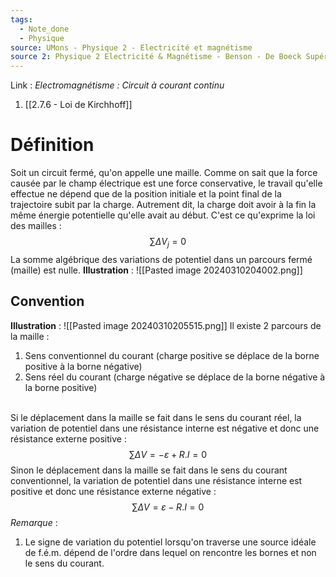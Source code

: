 ```yaml
---
tags:
  - Note_done
  - Physique
source: UMons - Physique 2 - Electricité et magnétisme
source 2: Physique 2 Electricité & Magnétisme - Benson - De Boeck Supérieur
---
```


Link :
_Electromagnétisme : Circuit à courant continu_
1. [[2.7.6 - Loi de Kirchhoff]]

# Définition
Soit un circuit fermé, qu'on appelle une maille. Comme on sait que la force causée par le champ électrique est une force conservative, le travail qu'elle effectue ne dépend que de la position initiale et la point final de la trajectoire subit par la charge. Autrement dit, la charge doit avoir à la fin la même énergie potentielle qu'elle avait au début. C'est ce qu'exprime la loi des mailles : $$\sum \Delta V_j =0$$ La somme algébrique des variations de potentiel dans un parcours fermé (maille) est nulle.
**Illustration** : ![[Pasted image 20240310204002.png]]

## Convention
**Illustration** : ![[Pasted image 20240310205515.png]]
Il existe 2 parcours de la maille :
1. Sens conventionnel du courant (charge positive se déplace de la borne positive à la borne négative)
2. Sens réel du courant (charge négative se déplace de la borne négative à la borne positive)

\
Si le déplacement dans la maille se fait dans le sens du courant réel, la variation de potentiel dans une résistance interne est négative et donc une résistance externe positive : $$\sum\Delta V=-\varepsilon+R.I=0$$Sinon le déplacement dans la maille se fait dans le sens du courant conventionnel, la variation de potentiel dans une résistance interne est positive et donc une résistance externe négative : $$\sum\Delta V=\varepsilon-R.I=0$$
_Remarque_ :
1. Le signe de variation du potentiel lorsqu'on traverse une source idéale de f.é.m. dépend de l'ordre dans lequel on rencontre les bornes et non le sens du courant.

